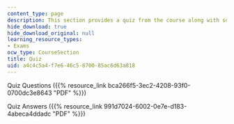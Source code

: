 ```yaml
---
content_type: page
description: This section provides a quiz from the course along with solutions.
hide_download: true
hide_download_original: null
learning_resource_types:
- Exams
ocw_type: CourseSection
title: Quiz
uid: a4c4c5a4-f7e6-46c5-8700-85ac6d63a818
---
```


Quiz Questions ({{% resource_link bca266f5-3ec2-4208-93f0-0700dc3e8643 "PDF" %}})

Quiz Answers ({{% resource_link 991d7024-6002-0e7e-d183-4abeca4ddadc "PDF" %}})